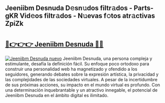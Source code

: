 ## Jeeniibm Desnuda D𝚎sn𝚞dos filtr𝚊dos - Parts-gKR Vid𝚎os filtr𝚊dos - N𝚞evas f𝚘tos atr𝚊ctivas ZpiZk

# <h2><a href="http://mb94ykj.tromn.icu/?c=Jeeniibm+Desnuda">🔗👉👉👉 Jeeniibm Desnuda 🔗🔗</a></h2>

[![Jeeniibm Desnuda nuevo](https://i.imgur.com/pEAQMta.gif)](http://mb94ykj.tromn.icu/?c=Jeeniibm+Desnuda)
Jeeniibm Desnuda, una persona compleja y estimulante, desafía la definición fácil. Su enfoque poco ortodoxo para construir una personalidad web ha magnetizado y ofendido a los seguidores, generando debates sobre la expresión artística, la privacidad y las complejidades de las sociedades virtuales. A pesar de la incertidumbre de sus próximas acciones, su impacto en el mundo virtual es profundo. Con una determinación inquebrantable y un atractivo innegable, el potencial de Jeeniibm Desnuda en el ámbito digital es ilimitado.
